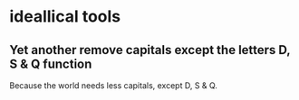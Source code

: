 # ideallical tools

## Yet another remove capitals except the letters D, S & Q function
Because the world needs less capitals, except D, S & Q.
